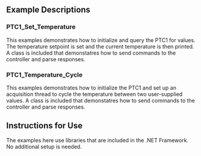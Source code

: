 ## Example Descriptions

### PTC1_Set_Temperature
This examples demonstrates how to initialize and query the PTC1 for values. The temperature setpoint is set and the current temperature is then printed. A class is included that demonstatres how to send commands to the controller and parse responses. 

### PTC1_Temperature_Cycle
This examples demonstrates how to initialize the PTC1 and set up an acquisition thread to cycle the temperature between two user-supplied values. A class is included that demonstatres how to send commands to the controller and parse responses. 

## Instructions for Use

The examples here use libraries that are included in the .NET Framework. No additional setup is needed. 

